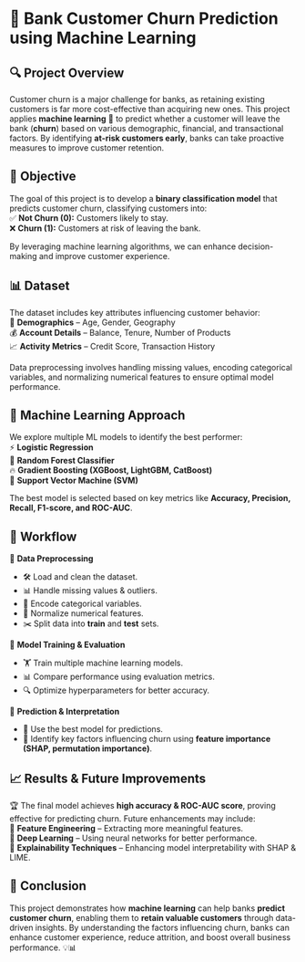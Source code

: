 
# 🏦 **Bank Customer Churn Prediction using Machine Learning**  

## 🔍 **Project Overview**  
Customer churn is a major challenge for banks, as retaining existing customers is far more cost-effective than acquiring new ones. This project applies **machine learning** 🤖 to predict whether a customer will leave the bank (**churn**) based on various demographic, financial, and transactional factors. By identifying **at-risk customers early**, banks can take proactive measures to improve customer retention.  

## 🎯 **Objective**  
The goal of this project is to develop a **binary classification model** that predicts customer churn, classifying customers into:  
✅ **Not Churn (0):** Customers likely to stay.  
❌ **Churn (1):** Customers at risk of leaving the bank.  

By leveraging machine learning algorithms, we can enhance decision-making and improve customer experience.  

## 📊 **Dataset**  
The dataset includes key attributes influencing customer behavior:  
👤 **Demographics** – Age, Gender, Geography  
💰 **Account Details** – Balance, Tenure, Number of Products  
📈 **Activity Metrics** – Credit Score, Transaction History  

Data preprocessing involves handling missing values, encoding categorical variables, and normalizing numerical features to ensure optimal model performance.  

## 🧠 **Machine Learning Approach**  
We explore multiple ML models to identify the best performer:  
⚡ **Logistic Regression**  
🌲 **Random Forest Classifier**  
🔥 **Gradient Boosting (XGBoost, LightGBM, CatBoost)**  
🎯 **Support Vector Machine (SVM)**  

The best model is selected based on key metrics like **Accuracy, Precision, Recall, F1-score, and ROC-AUC**.  

## 🔄 **Workflow**  
🔹 **Data Preprocessing**  
   - 🛠️ Load and clean the dataset.  
   - 📊 Handle missing values & outliers.  
   - 🔢 Encode categorical variables.  
   - 📏 Normalize numerical features.  
   - ✂️ Split data into **train** and **test** sets.  

🔹 **Model Training & Evaluation**  
   - 🏋️ Train multiple machine learning models.  
   - 📊 Compare performance using evaluation metrics.  
   - 🔍 Optimize hyperparameters for better accuracy.  

🔹 **Prediction & Interpretation**  
   - 🎯 Use the best model for predictions.  
   - 📌 Identify key factors influencing churn using **feature importance (SHAP, permutation importance)**.  

## 📈 **Results & Future Improvements**  
🏆 The final model achieves **high accuracy & ROC-AUC score**, proving effective for predicting churn. Future enhancements may include:  
🔹 **Feature Engineering** – Extracting more meaningful features.  
🔹 **Deep Learning** – Using neural networks for better performance.  
🔹 **Explainability Techniques** – Enhancing model interpretability with SHAP & LIME.  

## 🚀 **Conclusion**  
This project demonstrates how **machine learning** can help banks **predict customer churn**, enabling them to **retain valuable customers** through data-driven insights. By understanding the factors influencing churn, banks can enhance customer experience, reduce attrition, and boost overall business performance. 💡📊  

